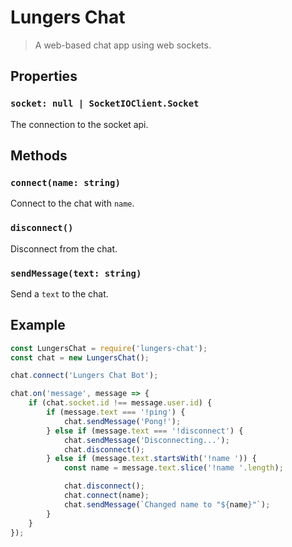 # Lungers Chat

> A web-based chat app using web sockets.

## Properties

### `socket: null | SocketIOClient.Socket`

The connection to the socket api.

## Methods

### `connect(name: string)`

Connect to the chat with `name`.

### `disconnect()`

Disconnect from the chat.

### `sendMessage(text: string)`

Send a `text` to the chat.

## Example

```javascript
const LungersChat = require('lungers-chat');
const chat = new LungersChat();

chat.connect('Lungers Chat Bot');

chat.on('message', message => {
    if (chat.socket.id !== message.user.id) {
        if (message.text === '!ping') {
            chat.sendMessage('Pong!');
        } else if (message.text === '!disconnect') {
            chat.sendMessage('Disconnecting...');
            chat.disconnect();
        } else if (message.text.startsWith('!name ')) {
            const name = message.text.slice('!name '.length);

            chat.disconnect();
            chat.connect(name);
            chat.sendMessage(`Changed name to "${name}"`);
        }
    }
});
```
